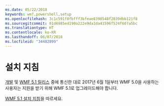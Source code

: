 ```yaml
---
ms.date: 05/22/2018
keywords: wmf,powershell,setup
ms.openlocfilehash: 3c1c591f8fbfff3bfeae8398548f2839dbb121f8
ms.sourcegitcommit: 01d6985ed190a222e9da1da41596f524f607a5bc
ms.translationtype: HT
ms.contentlocale: ko-KR
ms.lasthandoff: 06/07/2018
ms.locfileid: "34482899"
---
```

# <a name="installation-instructions"></a>설치 지침

[개발](https://blogs.msdn.microsoft.com/powershell/2016/04/06/windows-management-framework-5-0-updates-and-wmf-5-1/) 및 [WMF 5.1 릴리스](https://blogs.msdn.microsoft.com/powershell/2017/03/28/windows-management-framework-wmf-5-1-now-in-microsoft-update-catalog/) 중에 통신한 대로 2017년 6월 1일부터 WMF 5.0을 사용하는 사용자는 지원을 받기 위해 WMF 5.1로 업그레이드해야 합니다.

[WMF 5.1 설치 지침](..\5.1\install-configure.md)을 따르세요. 
